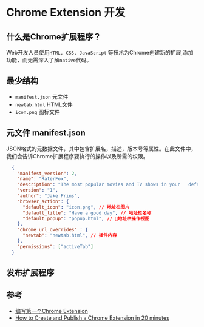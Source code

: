 # Chrome Extension 开发

## 什么是Chrome扩展程序？

Web开发人员使用`HTML, CSS, JavaScript` 等技术为Chrome创建新的扩展,添加功能，而无需深入了解`native`代码。

## 最少结构

- `manifest.json` 元文件
- `newtab.html` HTML文件
- `icon.png`	  图标文件

## 元文件 manifest.json

JSON格式的元数据文件，其中包含扩展名，描述，版本号等属性。在此文件中，我们会告诉Chrome扩展程序要执行的操作以及所需的权限。

```json
  {
    "manifest_version": 2,
    "name": "RaterFox",
    "description": "The most popular movies and TV shows in your   default tab. Includes ratings, summaries and the ability to watch trailers.",
    "version": "1",
    "author": "Jake Prins",
    "browser_action": {
      "default_icon": "icon.png", // 地址栏图片
      "default_title": "Have a good day", // 地址栏名称
      "default_popup": "popup.html", // 地址栏操作视图
    },
    "chrome_url_overrides" : {
      "newtab": "newtab.html", // 插件内容
    },
    "permissions": ["activeTab"]
  }
```

## 发布扩展程序

## 参考

- [编写第一个Chrome Extension](https://juejin.im/post/5c03ed44e51d456ac27b48c4)
- [ How to Create and Publish a Chrome Extension in 20 minutes](https://medium.freecodecamp.org/how-to-create-and-publish-a-chrome-extension-in-20-minutes-6dc8395d7153)